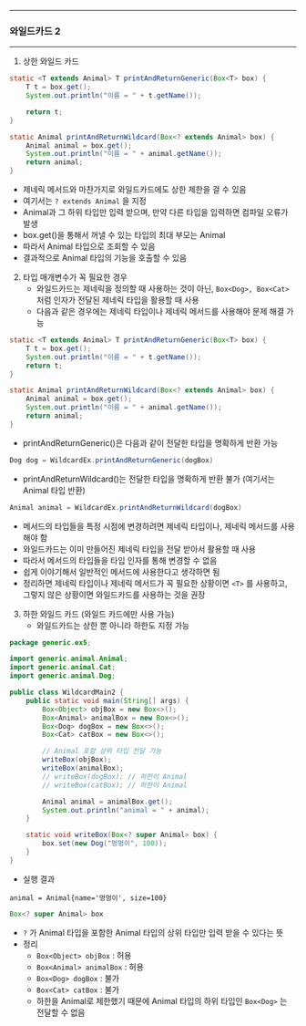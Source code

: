 -----
### 와일드카드 2
-----
1. 상한 와일드 카드
```java
static <T extends Animal> T printAndReturnGeneric(Box<T> box) {
    T t = box.get();
    System.out.println("이름 = " + t.getName());

    return t;
}

static Animal printAndReturnWildcard(Box<? extends Animal> box) {
    Animal animal = box.get();
    System.out.println("이름 = " + animal.getName());
    return animal;
}
```
  - 제네릭 메서드와 마찬가지로 와일드카드에도 상한 제한을 걸 수 있음
  - 여기서는 ```? extends Animal``` 을 지정
  - Animal과 그 하위 타입만 입력 받으며, 만약 다른 타입을 입력하면 컴파일 오류가 발생
  - box.get()을 통해서 꺼낼 수 있는 타입의 최대 부모는 Animal
  - 따라서 Animal 타입으로 조회할 수 있음
  - 결과적으로 Animal 타입의 기능을 호출할 수 있음

2. 타입 매개변수가 꼭 필요한 경우
   - 와일드카드는 제네릭을 정의할 때 사용하는 것이 아닌, ```Box<Dog>, Box<Cat>```처럼 인자가 전달된 제네릭 타입을 활용할 때 사용
   - 다음과 같은 경우에는 제네릭 타입이나 제네릭 메서드를 사용해야 문제 해결 가능
```java
static <T extends Animal> T printAndReturnGeneric(Box<T> box) {
    T t = box.get();
    System.out.println("이름 = " + t.getName());
    return t;
}

static Animal printAndReturnWildcard(Box<? extends Animal> box) {
    Animal animal = box.get();
    System.out.println("이름 = " + animal.getName());
    return animal;
}
```
  - printAndReturnGeneric()은 다음과 같이 전달한 타입을 명확하게 반환 가능
```java
Dog dog = WildcardEx.printAndReturnGeneric(dogBox)
```
  - printAndReturnWildcard()는 전달한 타입을 명확하게 반환 불가 (여기서는 Animal 타입 반환)
```java
Animal animal = WildcardEx.printAndReturnWildcard(dogBox)
```

  - 메서드의 타입들을 특정 시점에 변경하려면 제네릭 타입이나, 제네릭 메서드를 사용해야 함
  - 와일드카드는 이미 만들어진 제네릭 타입을 전달 받아서 활용할 때 사용
  - 따라서 메서드의 타입들을 타입 인자를 통해 변경할 수 없음
  - 쉽게 이야기해서 일반적인 메서드에 사용한다고 생각하면 됨
  - 정리하면 제네릭 타입이나 제네릭 메서드가 꼭 필요한 상황이면 ```<T>``` 를 사용하고, 그렇지 않은 상황이면 와일드카드를 사용하는 것을 권장

3. 하한 와일드 카드 (와일드 카드에만 사용 가능)
   - 와일드카드는 상한 뿐 아니라 하한도 지정 가능
```java
package generic.ex5;

import generic.animal.Animal;
import generic.animal.Cat;
import generic.animal.Dog;

public class WildcardMain2 {
    public static void main(String[] args) {
        Box<Object> objBox = new Box<>();
        Box<Animal> animalBox = new Box<>();
        Box<Dog> dogBox = new Box<>();
        Box<Cat> catBox = new Box<>();

        // Animal 포함 상위 타입 전달 가능
        writeBox(objBox);
        writeBox(animalBox);
        // writeBox(dogBox); // 하한이 Animal
        // writeBox(catBox); // 하한이 Animal

        Animal animal = animalBox.get();
        System.out.println("animal = " + animal);
    }

    static void writeBox(Box<? super Animal> box) {
        box.set(new Dog("멍멍이", 100));
    }
}
```

  - 실행 결과
```
animal = Animal{name='멍멍이', size=100}
```
```java
Box<? super Animal> box
```
  - ```?``` 가 Animal 타입을 포함한 Animal 타입의 상위 타입만 입력 받을 수 있다는 뜻
  - 정리
    + ```Box<Object> objBox``` : 허용
    + ```Box<Animal> animalBox``` : 허용
    + ```Box<Dog> dogBox``` : 불가
    + ```Box<Cat> catBox``` : 불가
    + 하한을 Animal로 제한했기 때문에 Animal 타입의 하위 타입인 ```Box<Dog>``` 는 전달할 수 없음
